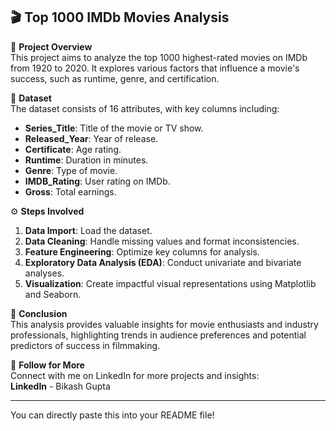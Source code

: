 ## 🎬 Top 1000 IMDb Movies Analysis  
📝 **Project Overview**  
This project aims to analyze the top 1000 highest-rated movies on IMDb from 1920 to 2020. It explores various factors that influence a movie's success, such as runtime, genre, and certification.

📂 **Dataset**  
The dataset consists of 16 attributes, with key columns including:

- **Series_Title**: Title of the movie or TV show.
- **Released_Year**: Year of release.
- **Certificate**: Age rating.
- **Runtime**: Duration in minutes.
- **Genre**: Type of movie.
- **IMDB_Rating**: User rating on IMDb.
- **Gross**: Total earnings.

⚙️ **Steps Involved**  
1. **Data Import**: Load the dataset.
2. **Data Cleaning**: Handle missing values and format inconsistencies.
3. **Feature Engineering**: Optimize key columns for analysis.
4. **Exploratory Data Analysis (EDA)**: Conduct univariate and bivariate analyses.
5. **Visualization**: Create impactful visual representations using Matplotlib and Seaborn.

🎯 **Conclusion**  
This analysis provides valuable insights for movie enthusiasts and industry professionals, highlighting trends in audience preferences and potential predictors of success in filmmaking.

🔗 **Follow for More**  
Connect with me on LinkedIn for more projects and insights:  
**LinkedIn** - Bikash Gupta

---

You can directly paste this into your README file!
